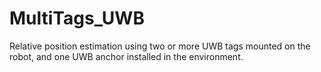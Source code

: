 # MultiTags_UWB
Relative position estimation using two or more UWB tags mounted on the robot, and one UWB anchor installed in the environment.
